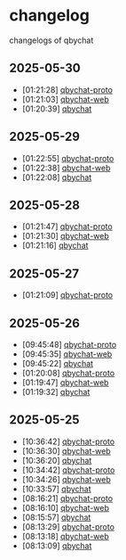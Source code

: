 # changelog
changelogs of qbychat
## 2025-05-30

- [01:21:28] [qbychat-proto](logs/2025-05-30/012128_qbychat-proto.md)
- [01:21:03] [qbychat-web](logs/2025-05-30/012103_qbychat-web.md)
- [01:20:39] [qbychat](logs/2025-05-30/012039_qbychat.md)
## 2025-05-29

- [01:22:55] [qbychat-proto](logs/2025-05-29/012255_qbychat-proto.md)
- [01:22:38] [qbychat-web](logs/2025-05-29/012238_qbychat-web.md)
- [01:22:08] [qbychat](logs/2025-05-29/012208_qbychat.md)
## 2025-05-28

- [01:21:47] [qbychat-proto](logs/2025-05-28/012147_qbychat-proto.md)
- [01:21:30] [qbychat-web](logs/2025-05-28/012130_qbychat-web.md)
- [01:21:16] [qbychat](logs/2025-05-28/012116_qbychat.md)
## 2025-05-27

- [01:21:09] [qbychat-proto](logs/2025-05-27/012109_qbychat-proto.md)
## 2025-05-26

- [09:45:48] [qbychat-proto](logs/2025-05-26/094548_qbychat-proto.md)
- [09:45:35] [qbychat-web](logs/2025-05-26/094535_qbychat-web.md)
- [09:45:22] [qbychat](logs/2025-05-26/094522_qbychat.md)
- [01:20:08] [qbychat-proto](logs/2025-05-26/012008_qbychat-proto.md)
- [01:19:47] [qbychat-web](logs/2025-05-26/011947_qbychat-web.md)
- [01:19:32] [qbychat](logs/2025-05-26/011932_qbychat.md)

## 2025-05-25

- [10:36:42] [qbychat-proto](logs/2025-05-25/103642_qbychat-proto.md)
- [10:36:30] [qbychat-web](logs/2025-05-25/103630_qbychat-web.md)
- [10:36:20] [qbychat](logs/2025-05-25/103620_qbychat.md)
- [10:34:42] [qbychat-proto](logs/2025-05-25/103442_qbychat-proto.md)
- [10:34:26] [qbychat-web](logs/2025-05-25/103426_qbychat-web.md)
- [10:33:57] [qbychat](logs/2025-05-25/103357_qbychat.md)
- [08:16:21] [qbychat-proto](logs/2025-05-25/081621_qbychat-proto.md)
- [08:16:10] [qbychat-web](logs/2025-05-25/081610_qbychat-web.md)
- [08:15:57] [qbychat](logs/2025-05-25/081557_qbychat.md)
- [08:13:29] [qbychat-proto](logs/2025-05-25/081329_qbychat-proto.md)
- [08:13:18] [qbychat-web](logs/2025-05-25/081318_qbychat-web.md)
- [08:13:09] [qbychat](logs/2025-05-25/081309_qbychat.md)

